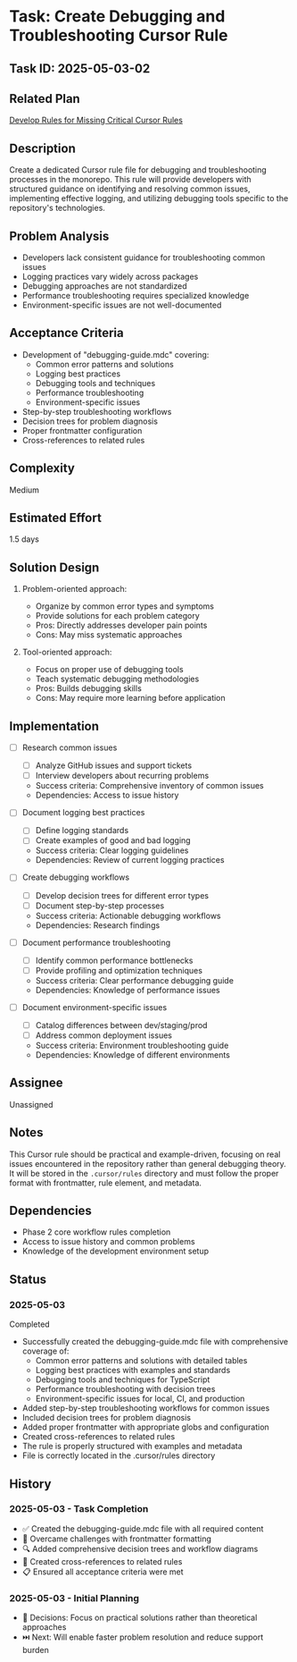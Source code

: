 # Task: Create Debugging and Troubleshooting Cursor Rule

## Task ID: 2025-05-03-02

## Related Plan

[Develop Rules for Missing Critical Cursor Rules](../plans/develop-missing-cursor-rules.md)

## Description

Create a dedicated Cursor rule file for debugging and troubleshooting processes in the monorepo. This rule will provide developers with structured guidance on identifying and resolving common issues, implementing effective logging, and utilizing debugging tools specific to the repository's technologies.

## Problem Analysis

- Developers lack consistent guidance for troubleshooting common issues
- Logging practices vary widely across packages
- Debugging approaches are not standardized
- Performance troubleshooting requires specialized knowledge
- Environment-specific issues are not well-documented

## Acceptance Criteria

- Development of "debugging-guide.mdc" covering:
  - Common error patterns and solutions
  - Logging best practices
  - Debugging tools and techniques
  - Performance troubleshooting
  - Environment-specific issues
- Step-by-step troubleshooting workflows
- Decision trees for problem diagnosis
- Proper frontmatter configuration
- Cross-references to related rules

## Complexity

Medium

## Estimated Effort

1.5 days

## Solution Design

1. Problem-oriented approach:

   - Organize by common error types and symptoms
   - Provide solutions for each problem category
   - Pros: Directly addresses developer pain points
   - Cons: May miss systematic approaches

2. Tool-oriented approach:
   - Focus on proper use of debugging tools
   - Teach systematic debugging methodologies
   - Pros: Builds debugging skills
   - Cons: May require more learning before application

## Implementation

- [ ] Research common issues

  - [ ] Analyze GitHub issues and support tickets
  - [ ] Interview developers about recurring problems
  - Success criteria: Comprehensive inventory of common issues
  - Dependencies: Access to issue history

- [ ] Document logging best practices

  - [ ] Define logging standards
  - [ ] Create examples of good and bad logging
  - Success criteria: Clear logging guidelines
  - Dependencies: Review of current logging practices

- [ ] Create debugging workflows

  - [ ] Develop decision trees for different error types
  - [ ] Document step-by-step processes
  - Success criteria: Actionable debugging workflows
  - Dependencies: Research findings

- [ ] Document performance troubleshooting

  - [ ] Identify common performance bottlenecks
  - [ ] Provide profiling and optimization techniques
  - Success criteria: Clear performance debugging guide
  - Dependencies: Knowledge of performance issues

- [ ] Document environment-specific issues
  - [ ] Catalog differences between dev/staging/prod
  - [ ] Address common deployment issues
  - Success criteria: Environment troubleshooting guide
  - Dependencies: Knowledge of different environments

## Assignee

Unassigned

## Notes

This Cursor rule should be practical and example-driven, focusing on real issues encountered in the repository rather than general debugging theory. It will be stored in the `.cursor/rules` directory and must follow the proper format with frontmatter, rule element, and metadata.

## Dependencies

- Phase 2 core workflow rules completion
- Access to issue history and common problems
- Knowledge of the development environment setup

## Status

### 2025-05-03

Completed

- Successfully created the debugging-guide.mdc file with comprehensive coverage of:
  - Common error patterns and solutions with detailed tables
  - Logging best practices with examples and standards
  - Debugging tools and techniques for TypeScript
  - Performance troubleshooting with decision trees
  - Environment-specific issues for local, CI, and production
- Added step-by-step troubleshooting workflows for common issues
- Included decision trees for problem diagnosis
- Added proper frontmatter with appropriate globs and configuration
- Created cross-references to related rules
- The rule is properly structured with examples and metadata
- File is correctly located in the .cursor/rules directory

## History

### 2025-05-03 - Task Completion

- ✅ Created the debugging-guide.mdc file with all required content
- 🔑 Overcame challenges with frontmatter formatting
- 🔍 Added comprehensive decision trees and workflow diagrams
- 🔄 Created cross-references to related rules
- 📋 Ensured all acceptance criteria were met

### 2025-05-03 - Initial Planning

- 🤔 Decisions: Focus on practical solutions rather than theoretical approaches
- ⏭️ Next: Will enable faster problem resolution and reduce support burden
